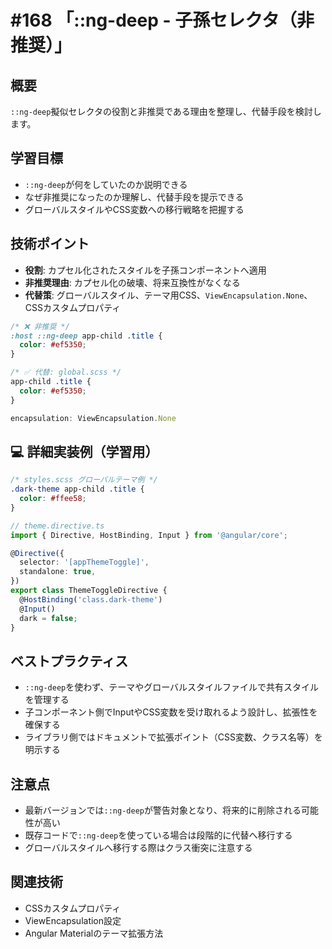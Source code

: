 # #168 「::ng-deep - 子孫セレクタ（非推奨）」

## 概要
`::ng-deep`擬似セレクタの役割と非推奨である理由を整理し、代替手段を検討します。

## 学習目標
- `::ng-deep`が何をしていたのか説明できる
- なぜ非推奨になったのか理解し、代替手段を提示できる
- グローバルスタイルやCSS変数への移行戦略を把握する

## 技術ポイント
- **役割**: カプセル化されたスタイルを子孫コンポーネントへ適用
- **非推奨理由**: カプセル化の破壊、将来互換性がなくなる
- **代替策**: グローバルスタイル、テーマ用CSS、`ViewEncapsulation.None`、CSSカスタムプロパティ

```scss
/* ❌ 非推奨 */
:host ::ng-deep app-child .title {
  color: #ef5350;
}
```

```scss
/* ✅ 代替: global.scss */
app-child .title {
  color: #ef5350;
}
```

```typescript
encapsulation: ViewEncapsulation.None
```

## 💻 詳細実装例（学習用）
```scss
/* styles.scss グローバルテーマ例 */
.dark-theme app-child .title {
  color: #ffee58;
}
```

```typescript
// theme.directive.ts
import { Directive, HostBinding, Input } from '@angular/core';

@Directive({
  selector: '[appThemeToggle]',
  standalone: true,
})
export class ThemeToggleDirective {
  @HostBinding('class.dark-theme')
  @Input()
  dark = false;
}
```

## ベストプラクティス
- `::ng-deep`を使わず、テーマやグローバルスタイルファイルで共有スタイルを管理する
- 子コンポーネント側でInputやCSS変数を受け取れるよう設計し、拡張性を確保する
- ライブラリ側ではドキュメントで拡張ポイント（CSS変数、クラス名等）を明示する

## 注意点
- 最新バージョンでは`::ng-deep`が警告対象となり、将来的に削除される可能性が高い
- 既存コードで`::ng-deep`を使っている場合は段階的に代替へ移行する
- グローバルスタイルへ移行する際はクラス衝突に注意する

## 関連技術
- CSSカスタムプロパティ
- ViewEncapsulation設定
- Angular Materialのテーマ拡張方法
